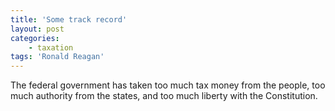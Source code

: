 ```yaml
---
title: 'Some track record'
layout: post
categories:
    - taxation
tags: 'Ronald Reagan'
---
```


The federal government has taken too much tax money from the people, too much authority from the states, and too much liberty with the Constitution.